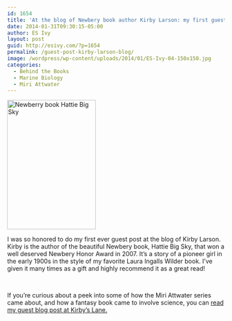 ```yaml
---
id: 1654
title: 'At the blog of Newbery book author Kirby Larson: my first guest post!'
date: 2014-01-31T09:30:15-05:00
author: ES Ivy
layout: post
guid: http://esivy.com/?p=1654
permalink: /guest-post-kirby-larson-blog/
image: /wordpress/wp-content/uploads/2014/01/ES-Ivy-04-150x150.jpg
categories:
  - Behind the Books
  - Marine Biology
  - Miri Attwater
---
```

<a title="Buy Hattie Big Sky at Amazon!" href="http://www.amazon.com/gp/product/0385735952/ref=as_li_qf_sp_asin_il_tl?ie=UTF8&camp=1789&creative=9325&creativeASIN=0385735952&linkCode=as2&tag=esiv-20" target="_blank"><img class="size-full wp-image-1694 alignright" alt="Newberry book Hattie Big Sky" src="http://esivy.com/wordpress/wp-content/uploads/2014/01/Hattie-Big-Sky-205x300.jpg" width="205" height="300" /></a>

I was so honored to do my first ever guest post at the blog of Kirby Larson. Kirby is the author of the beautiful Newbery book, Hattie Big Sky, that won a well deserved Newbery Honor Award in 2007. It&#8217;s a story of a pioneer girl in the early 1900s in the style of my favorite Laura Ingalls Wilder book. I&#8217;ve given it many times as a gift and highly recommend it as a great read!

&nbsp;

If you&#8217;re curious about a peek into some of how the Miri Attwater series came about, and how a fantasy book came to involve science, you can <a title="E.S. Ivy at Kirby's Lane" href="http://kirbyslane.blogspot.com/2014/01/friend-friday.html" target="_blank">read my guest blog post at Kirby&#8217;s Lane.</a>

&nbsp;